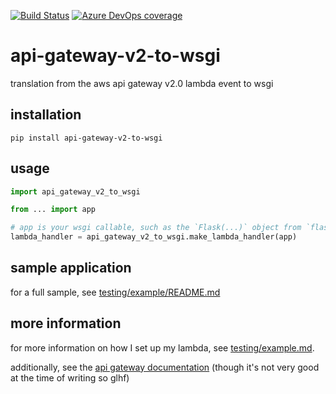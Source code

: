 [![Build Status](https://dev.azure.com/asottile/asottile/_apis/build/status/asottile.api-gateway-v2-to-wsgi?branchName=master)](https://dev.azure.com/asottile/asottile/_build/latest?definitionId=65&branchName=master)
[![Azure DevOps coverage](https://img.shields.io/azure-devops/coverage/asottile/asottile/65/master.svg)](https://dev.azure.com/asottile/asottile/_build/latest?definitionId=65&branchName=master)

api-gateway-v2-to-wsgi
======================

translation from the aws api gateway v2.0 lambda event to wsgi

## installation

`pip install api-gateway-v2-to-wsgi`

## usage

```python
import api_gateway_v2_to_wsgi

from ... import app

# app is your wsgi callable, such as the `Flask(...)` object from `flask`
lambda_handler = api_gateway_v2_to_wsgi.make_lambda_handler(app)
```

## sample application

for a full sample, see [testing/example/README.md](testing/example/README.md)

## more information

for more information on how I set up my lambda, see
[testing/example.md](testing/example.md).

additionally, see the [api gateway documentation] (though it's not very good
at the time of writing so glhf)

[api gateway documentation]: https://docs.aws.amazon.com/apigateway/index.html
